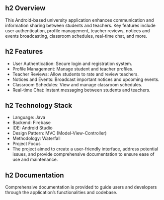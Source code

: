## h2 Overview
This Android-based university application enhances communication and information sharing between students and teachers. Key features include user authentication, profile management, teacher reviews, notices and events broadcasting, classroom schedules, real-time chat, and more.

## h2 Features
+ User Authentication: Secure login and registration system.
+ Profile Management: Manage student and teacher profiles.
+ Teacher Reviews: Allow students to rate and review teachers.
+ Notices and Events: Broadcast important notices and upcoming events.
+ Classroom Schedules: View and manage classroom schedules.
+ Real-time Chat: Instant messaging between students and teachers.

## h2 Technology Stack
+ Language: Java
+ Backend: Firebase
+ IDE: Android Studio
+ Design Pattern: MVC (Model-View-Controller)
+ Methodology: Waterfall
+ Project Focus
+ The project aimed to create a user-friendly interface, address potential issues, and provide comprehensive documentation to ensure ease of use and maintenance.

## h2 Documentation
Comprehensive documentation is provided to guide users and developers through the application’s functionalities and codebase.
